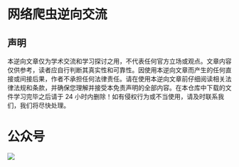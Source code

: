 # 网络爬虫逆向交流

## 声明
本逆向文章仅为学术交流和学习探讨之用，不代表任何官方立场或观点。文章内容仅供参考，读者应自行判断其真实性和可靠性。因使用本逆向文章而产生的任何直接或间接后果，作者不承担任何法律责任。请在使用本逆向文章前仔细阅读相关法律法规和条款，并确保您理解并接受本免责声明的全部内容。在本仓库中下载的文件学习完毕之后请于 24 小时内删除！如有侵权行为或不当使用，请及时联系我们，我们将尽快处理。

# 公众号
![](https://imgsrc.baidu.com/forum/pic/item/95eef01f3a292df527ec1320fa315c6034a873dc.png)